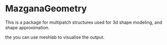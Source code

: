 
# MazganaGeometry

This is a package for multipatch structures used for 3d shape modeling, and shape approximation.

the you can use meshlab to visualise the output.





